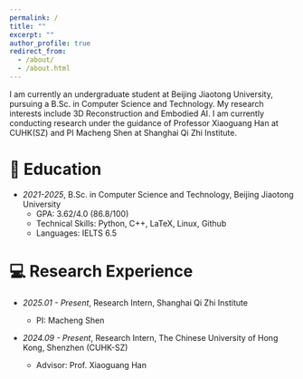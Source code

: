 ```yaml
---
permalink: /
title: ""
excerpt: ""
author_profile: true
redirect_from: 
  - /about/
  - /about.html
---
```


<!-- {% if site.google_scholar_stats_use_cdn %}
{% assign gsDataBaseUrl = "https://cdn.jsdelivr.net/gh/" | append: site.repository | append: "@" %}
{% else %}
{% assign gsDataBaseUrl = "https://raw.githubusercontent.com/" | append: site.repository | append: "/" %}
{% endif %}
{% assign url = gsDataBaseUrl | append: "google-scholar-stats/gs_data_shieldsio.json" %} -->

<span class='anchor' id='about-me'></span>

I am currently an undergraduate student at Beijing Jiaotong University, pursuing a B.Sc. in Computer Science and Technology. My research interests include 3D Reconstruction and Embodied AI. I am currently conducting research under the guidance of Professor Xiaoguang Han at CUHK(SZ) and PI Macheng Shen at Shanghai Qi Zhi Institute.

<!-- # 🔥 News
- *2022.02*: &nbsp;🎉🎉 Lorem ipsum dolor sit amet
- *2022.02*: &nbsp;🎉🎉 Lorem ipsum dolor sit amet -->

<!-- # 📝 Publications 

<div class='paper-box'><div class='paper-box-image'><div><div class="badge">CVPR 2016</div><img src='images/500x300.png' alt="sym" width="100%"></div></div>
<div class='paper-box-text' markdown="1">

[Deep Residual Learning for Image Recognition](https://openaccess.thecvf.com/content_cvpr_2016/papers/He_Deep_Residual_Learning_CVPR_2016_paper.pdf)

**Kaiming He**, Xiangyu Zhang, Shaoqing Ren, Jian Sun

[**Project**](https://scholar.google.com/citations?view_op=view_citation&hl=zh-CN&user=DhtAFkwAAAAJ&citation_for_view=DhtAFkwAAAAJ:ALROH1vI_8AC) <strong><span class='show_paper_citations' data='DhtAFkwAAAAJ:ALROH1vI_8AC'></span></strong>
- Lorem ipsum dolor sit amet, consectetur adipiscing elit. 
</div>
</div> -->

<!-- # 🎖 Honors and Awards
- *2021.10* Lorem ipsum dolor sit amet
- *2021.09* Lorem ipsum dolor sit amet -->

# 📖 Education
- *2021-2025*, B.Sc. in Computer Science and Technology, Beijing Jiaotong University
  - GPA: 3.62/4.0 (86.8/100)
  - Technical Skills: Python, C++, LaTeX, Linux, Github
  - Languages: IELTS 6.5

<!-- # 💬 Invited Talks
- *2021.06*, Lorem ipsum dolor sit amet
- *2021.03*, Lorem ipsum dolor sit amet \| [\[video\]](https://github.com/) -->

# 💻 Research Experience
- *2025.01 - Present*, Research Intern, Shanghai Qi Zhi Institute
  - PI: Macheng Shen

- *2024.09 - Present*, Research Intern, The Chinese University of Hong Kong, Shenzhen (CUHK-SZ)
  - Advisor: Prof. Xiaoguang Han
